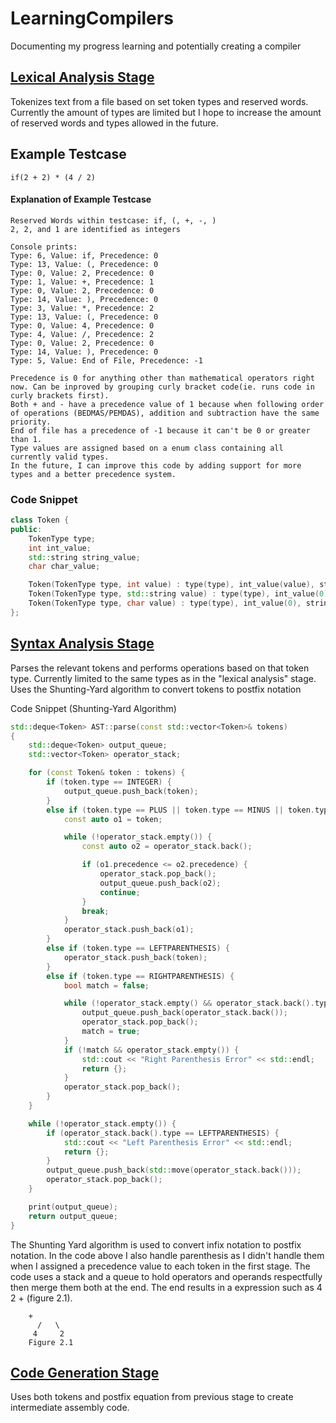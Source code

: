 # LearningCompilers
Documenting my progress learning and potentially creating a compiler

## [Lexical Analysis Stage](https://github.com/Shivar-J/LearningCompilers/tree/LexicalAnalyzer)
Tokenizes text from a file based on set token types and reserved words. Currently the amount of types are limited but I hope to increase the amount of reserved words and types allowed in the future.

## Example Testcase
```
if(2 + 2) * (4 / 2)
```

#### Explanation of Example Testcase
```
Reserved Words within testcase: if, (, +, -, )
2, 2, and 1 are identified as integers

Console prints:
Type: 6, Value: if, Precedence: 0
Type: 13, Value: (, Precedence: 0
Type: 0, Value: 2, Precedence: 0
Type: 1, Value: +, Precedence: 1
Type: 0, Value: 2, Precedence: 0
Type: 14, Value: ), Precedence: 0
Type: 3, Value: *, Precedence: 2
Type: 13, Value: (, Precedence: 0
Type: 0, Value: 4, Precedence: 0
Type: 4, Value: /, Precedence: 2
Type: 0, Value: 2, Precedence: 0
Type: 14, Value: ), Precedence: 0
Type: 5, Value: End of File, Precedence: -1

Precedence is 0 for anything other than mathematical operators right now. Can be inproved by grouping curly bracket code(ie. runs code in curly brackets first).
Both + and - have a precedence value of 1 because when following order of operations (BEDMAS/PEMDAS), addition and subtraction have the same priority.
End of file has a precedence of -1 because it can't be 0 or greater than 1.
Type values are assigned based on a enum class containing all currently valid types.
In the future, I can improve this code by adding support for more types and a better precedence system.
```

### Code Snippet
```cpp
class Token {
public:
    TokenType type;
    int int_value;
    std::string string_value;
    char char_value;

    Token(TokenType type, int value) : type(type), int_value(value), string_value(""), char_value(' ') {}
    Token(TokenType type, std::string value) : type(type), int_value(0), string_value(value), char_value(' ') {}
    Token(TokenType type, char value) : type(type), int_value(0), string_value(""), char_value(value) {}
};
```

## [Syntax Analysis Stage](https://github.com/Shivar-J/LearningCompilers/tree/SyntaxAnalysis)
Parses the relevant tokens and performs operations based on that token type. Currently limited to the same types as in the "lexical analysis" stage. Uses the Shunting-Yard algorithm to convert tokens to postfix notation

Code Snippet (Shunting-Yard Algorithm)
```cpp
std::deque<Token> AST::parse(const std::vector<Token>& tokens)
{
	std::deque<Token> output_queue;
	std::vector<Token> operator_stack;

	for (const Token& token : tokens) {
		if (token.type == INTEGER) {
			output_queue.push_back(token);
		}
		else if (token.type == PLUS || token.type == MINUS || token.type == MUL || token.type == DIV) {
			const auto o1 = token;

			while (!operator_stack.empty()) {
				const auto o2 = operator_stack.back();

				if (o1.precedence <= o2.precedence) {
					operator_stack.pop_back();
					output_queue.push_back(o2);
					continue;
				}
				break;
			}
			operator_stack.push_back(o1);
		}
		else if (token.type == LEFTPARENTHESIS) {
			operator_stack.push_back(token);
		}
		else if (token.type == RIGHTPARENTHESIS) {
			bool match = false;

			while (!operator_stack.empty() && operator_stack.back().type != LEFTPARENTHESIS) {
				output_queue.push_back(operator_stack.back());
				operator_stack.pop_back();
				match = true;
			}
			if (!match && operator_stack.empty()) {
				std::cout << "Right Parenthesis Error" << std::endl;
				return {};
			}
			operator_stack.pop_back();
		}
	}

	while (!operator_stack.empty()) {
		if (operator_stack.back().type == LEFTPARENTHESIS) {
			std::cout << "Left Parenthesis Error" << std::endl;
			return {};
		}
		output_queue.push_back(std::move(operator_stack.back()));
		operator_stack.pop_back();
	}

	print(output_queue);
	return output_queue;
}
```

The Shunting Yard algorithm is used to convert infix notation to postfix notation. In the code above I also handle parenthesis as I didn't handle them when I assigned a precedence value to each token in the first stage. The code uses a stack and a queue to hold operators and operands respectfully then merge them both at the end. The end results in a expression such as 4 2 + (figure 2.1). 

```
	+
      /   \
     4     2
    Figure 2.1
```

## [Code Generation Stage](https://github.com/Shivar-J/LearningCompilers/tree/CodeGeneration)
Uses both tokens and postfix equation from previous stage to create intermediate assembly code.
